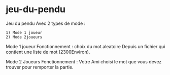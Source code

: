 # jeu-du-pendu


Jeu du pendu Avec 2 types de mode :

    1) Mode 1 joueur
    2) Mode 2joueurs 
    
    

  Mode 1 joueur Fonctionnement : 
    choix du mot aleatoire Depuis un fichier qui contient une liste de mot (2300Environ).


 Mode 2 Joueurs Fonctionnement : 
    Votre Ami choisi le mot que vous devez trouver pour remporter la partie. 
    
    
